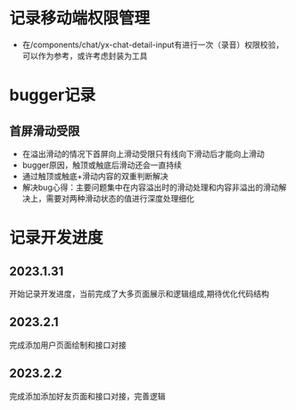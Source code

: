 # 记录移动端权限管理

+ 在/components/chat/yx-chat-detail-input有进行一次（录音）权限校验，可以作为参考，或许考虑封装为工具


# bugger记录
## 首屏滑动受限
+ 在溢出滑动的情况下首屏向上滑动受限只有线向下滑动后才能向上滑动
+ bugger原因，触顶或触底后滑动还会一直持续
+ 通过触顶或触底+滑动内容的双重判断解决
+ 解决bug心得：主要问题集中在内容溢出时的滑动处理和内容非溢出的滑动解决上，需要对两种滑动状态的值进行深度处理细化



# 记录开发进度

## 2023.1.31



开始记录开发进度，当前完成了大多页面展示和逻辑组成,期待优化代码结构



## 2023.2.1

完成添加用户页面绘制和接口对接



## 2023.2.2

完成添加添加好友页面和接口对接，完善逻辑
